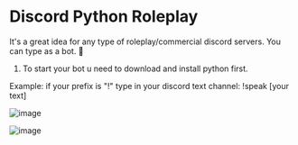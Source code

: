 # Discord Python Roleplay
It's a great idea for any type of roleplay/commercial discord servers. You can type as a bot. 👾

1. To start your bot u need to download and install python first.

Example: if your prefix is "!" type in your discord text channel:
!speak [your text]

![image](https://github.com/DaKU720/discord-bot/assets/69478926/0725aef8-6aa6-46a8-aee2-564f836dddae)

![image](https://github.com/DaKU720/discord-bot/assets/69478926/f95d83f5-b360-4861-b888-8b80906406fa)


